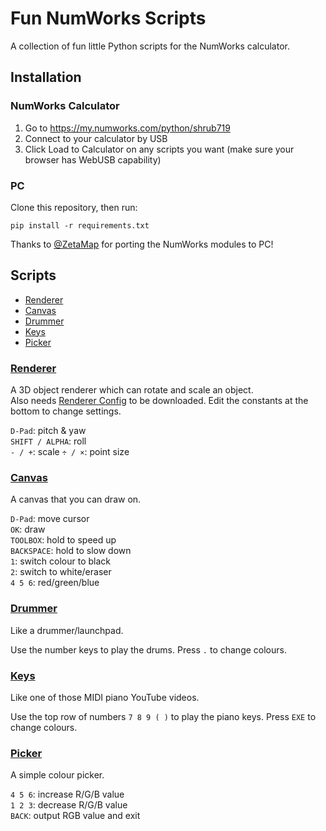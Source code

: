 # Fun NumWorks Scripts
A collection of fun little Python scripts for the NumWorks calculator.  


## Installation

### NumWorks Calculator

1. Go to https://my.numworks.com/python/shrub719
1. Connect to your calculator by USB 
2. Click Load to Calculator on any scripts you want (make sure your browser has WebUSB capability)

### PC
Clone this repository, then run:
```
pip install -r requirements.txt 
```
Thanks to [@ZetaMap](https://github.com/ZetaMap) for porting the NumWorks modules to PC!


## Scripts

- [Renderer](#renderer)
- [Canvas](#canvas)
- [Drummer](#drummer)
- [Keys](#keys)
- [Picker](#picker)

### [Renderer](src/renderer/renderer.py)
A 3D object renderer which can rotate and scale an object.  
Also needs [Renderer Config](src/renderer/r_config.py) to be downloaded. Edit the constants
at the bottom to change settings.

`D-Pad`: pitch & yaw  
`SHIFT / ALPHA`: roll  
`- / +`: scale
`÷ / ×`: point size 

### [Canvas](src/canvas.py)
A canvas that you can draw on.

`D-Pad`: move cursor  
`OK`: draw  
`TOOLBOX`: hold to speed up  
`BACKSPACE`: hold to slow down  
`1`: switch colour to black  
`2`: switch to white/eraser  
`4 5 6`: red/green/blue

### [Drummer](src/drummer.py)
Like a drummer/launchpad.

Use the number keys to play the drums. Press `.` to change colours.

### [Keys](src/keys.py)
Like one of those MIDI piano YouTube videos.

Use the top row of numbers `7 8 9 ( )` to play the piano keys. Press `EXE` to change colours.

### [Picker](src/picker.py)
A simple colour picker.

`4 5 6`: increase R/G/B value  
`1 2 3`: decrease R/G/B value  
`BACK`: output RGB value and exit
